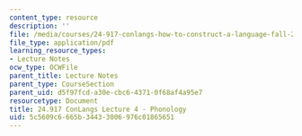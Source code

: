 ```yaml
---
content_type: resource
description: ''
file: /media/courses/24-917-conlangs-how-to-construct-a-language-fall-2018/5c5609c6665b34433006976c01865651_MIT24_917f18_lec4_phonol1.pdf
file_type: application/pdf
learning_resource_types:
- Lecture Notes
ocw_type: OCWFile
parent_title: Lecture Notes
parent_type: CourseSection
parent_uid: d5f97fcd-a30e-cbc6-4371-0f68af4a95e7
resourcetype: Document
title: 24.917 ConLangs Lecture 4 - Phonology
uid: 5c5609c6-665b-3443-3006-976c01865651
---
```

